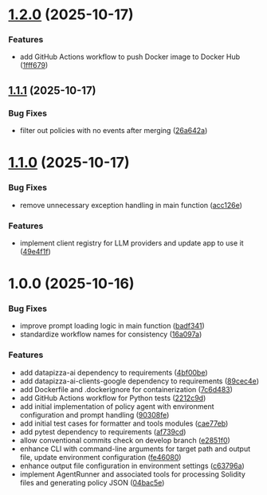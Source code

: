 # [1.2.0](https://github.com/merendamattia/crosschain-policy-agent/compare/v1.1.1...v1.2.0) (2025-10-17)


### Features

* add GitHub Actions workflow to push Docker image to Docker Hub ([1fff679](https://github.com/merendamattia/crosschain-policy-agent/commit/1fff679caaf4e1e23061bde4ac78b08fa44066b3))

## [1.1.1](https://github.com/merendamattia/crosschain-policy-agent/compare/v1.1.0...v1.1.1) (2025-10-17)


### Bug Fixes

* filter out policies with no events after merging ([26a642a](https://github.com/merendamattia/crosschain-policy-agent/commit/26a642af7f3af70566cf5d47cb937b2f6c056236))

# [1.1.0](https://github.com/merendamattia/crosschain-policy-agent/compare/v1.0.0...v1.1.0) (2025-10-17)


### Bug Fixes

* remove unnecessary exception handling in main function ([acc126e](https://github.com/merendamattia/crosschain-policy-agent/commit/acc126e96657e5f407de578c8d3ff42e82078ec1))


### Features

* implement client registry for LLM providers and update app to use it ([49e4f1f](https://github.com/merendamattia/crosschain-policy-agent/commit/49e4f1fc440615593fc025e8d27f14243ac19d43))

# 1.0.0 (2025-10-16)


### Bug Fixes

* improve prompt loading logic in main function ([badf341](https://github.com/merendamattia/crosschain-policy-agent/commit/badf3415d00701d3bc6f6c3186a2acc0480fc78d))
* standardize workflow names for consistency ([16a097a](https://github.com/merendamattia/crosschain-policy-agent/commit/16a097a2c077c353aafec54c94b72aea2ddbc487))


### Features

* add datapizza-ai dependency to requirements ([4bf00be](https://github.com/merendamattia/crosschain-policy-agent/commit/4bf00be4d7e3c77b6731988644a145146dbc3c63))
* add datapizza-ai-clients-google dependency to requirements ([89cec4e](https://github.com/merendamattia/crosschain-policy-agent/commit/89cec4e704416706d0baf4d82aa6031d8c313b7d))
* add Dockerfile and .dockerignore for containerization ([7c6d483](https://github.com/merendamattia/crosschain-policy-agent/commit/7c6d483a37ec9566f1f945cc675f5d0857aa316b))
* add GitHub Actions workflow for Python tests ([2212c9d](https://github.com/merendamattia/crosschain-policy-agent/commit/2212c9d841a19ed2a669142b7a871dd7398b88fb))
* add initial implementation of policy agent with environment configuration and prompt handling ([90308fe](https://github.com/merendamattia/crosschain-policy-agent/commit/90308fe85c395101cb7579fa642958b70eb6fcd0))
* add initial test cases for formatter and tools modules ([cae77eb](https://github.com/merendamattia/crosschain-policy-agent/commit/cae77eb6c374b1c03327afed87e754c561989374))
* add pytest dependency to requirements ([af739cd](https://github.com/merendamattia/crosschain-policy-agent/commit/af739cdc819de0e17480570ce7c598bc3121870c))
* allow conventional commits check on develop branch ([e2851f0](https://github.com/merendamattia/crosschain-policy-agent/commit/e2851f0b0a67abec798e159983090bda4017f542))
* enhance CLI with command-line arguments for target path and output file, update environment configuration ([fe46080](https://github.com/merendamattia/crosschain-policy-agent/commit/fe46080ad0444ad3afa5650a909e9e6590651d33))
* enhance output file configuration in environment settings ([c63796a](https://github.com/merendamattia/crosschain-policy-agent/commit/c63796ae1e1e6ae758d39902f5e7f20a48d8d0de))
* implement AgentRunner and associated tools for processing Solidity files and generating policy JSON ([04bac5e](https://github.com/merendamattia/crosschain-policy-agent/commit/04bac5ee59e11d16d7e92400530787dfe546c71a))
